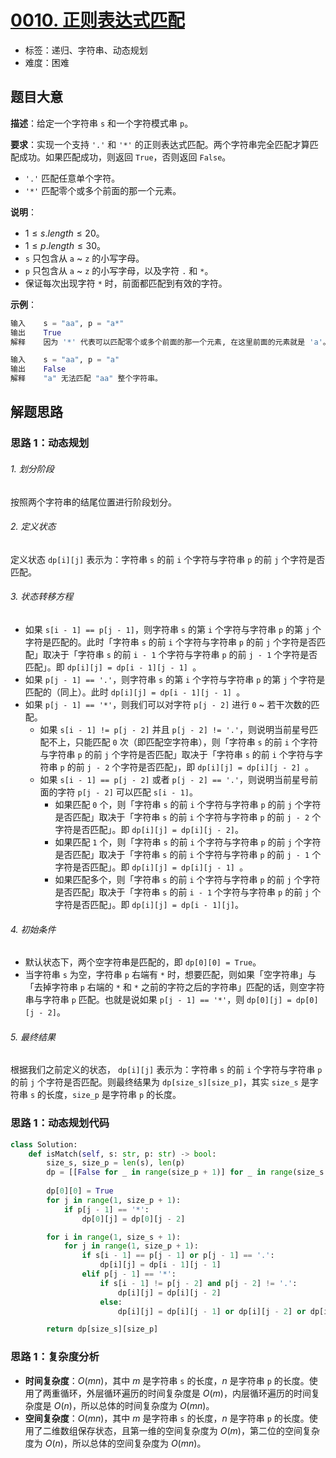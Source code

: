 # [0010. 正则表达式匹配](https://leetcode.cn/problems/regular-expression-matching/)

- 标签：递归、字符串、动态规划
- 难度：困难

## 题目大意

**描述**：给定一个字符串 `s` 和一个字符模式串 `p`。

**要求**：实现一个支持 `'.'` 和 `'*'` 的正则表达式匹配。两个字符串完全匹配才算匹配成功。如果匹配成功，则返回 `True`，否则返回 `False`。

- `'.'` 匹配任意单个字符。
- `'*'` 匹配零个或多个前面的那一个元素。

**说明**：

- $1 \le s.length \le 20$。
- $1 \le p.length \le 30$。
- `s` 只包含从 `a` ~ `z` 的小写字母。
- `p` 只包含从 `a` ~ `z` 的小写字母，以及字符 `.` 和 `*`。
- 保证每次出现字符 `*` 时，前面都匹配到有效的字符。

**示例**：

```Python
输入    s = "aa", p = "a*"
输出    True
解释    因为 '*' 代表可以匹配零个或多个前面的那一个元素, 在这里前面的元素就是 'a'。因此，字符串 "aa" 可被视为 'a' 重复了一次。

输入    s = "aa", p = "a"
输出    False
解释    "a" 无法匹配 "aa" 整个字符串。
```

## 解题思路

### 思路 1：动态规划

###### 1. 划分阶段

按照两个字符串的结尾位置进行阶段划分。

###### 2. 定义状态

定义状态 `dp[i][j]` 表示为：字符串 `s` 的前 `i` 个字符与字符串 `p` 的前 `j` 个字符是否匹配。

###### 3. 状态转移方程

- 如果 `s[i - 1] == p[j - 1]`，则字符串 `s` 的第 `i` 个字符与字符串 `p` 的第 `j` 个字符是匹配的。此时「字符串 `s` 的前 `i` 个字符与字符串 `p` 的前 `j` 个字符是否匹配」取决于「字符串 `s` 的前 `i - 1` 个字符与字符串 `p` 的前 `j - 1` 个字符是否匹配」。即 `dp[i][j] = dp[i - 1][j - 1] `。
- 如果 `p[j - 1] == '.'`，则字符串 `s` 的第 `i` 个字符与字符串 `p` 的第 `j` 个字符是匹配的（同上）。此时 `dp[i][j] = dp[i - 1][j - 1] `。
- 如果 `p[j - 1] == '*'`，则我们可以对字符 `p[j - 2]` 进行 `0` ~ 若干次数的匹配。
  - 如果 `s[i - 1] != p[j - 2]` 并且 `p[j - 2] != '.'`，则说明当前星号匹配不上，只能匹配 `0` 次（即匹配空字符串），则「字符串 `s` 的前 `i` 个字符与字符串 `p` 的前 `j` 个字符是否匹配」取决于「字符串 `s` 的前 `i` 个字符与字符串 `p` 的前 `j - 2` 个字符是否匹配」，即 `dp[i][j] = dp[i][j - 2] `。
  - 如果 `s[i - 1] == p[j - 2]` 或者 `p[j - 2] == '.'`，则说明当前星号前面的字符 `p[j - 2]` 可以匹配 `s[i - 1]`。
  	- 如果匹配 `0` 个，则「字符串 `s` 的前 `i` 个字符与字符串 `p` 的前 `j` 个字符是否匹配」取决于「字符串 `s` 的前 `i` 个字符与字符串 `p` 的前 `j - 2` 个字符是否匹配」。即 `dp[i][j] = dp[i][j - 2]`。
  	- 如果匹配 `1` 个，则「字符串 `s` 的前 `i` 个字符与字符串 `p` 的前 `j` 个字符是否匹配」取决于「字符串 `s` 的前 `i` 个字符与字符串 `p` 的前 `j - 1` 个字符是否匹配」。即 `dp[i][j] = dp[i][j - 1] `。
  	- 如果匹配多个，则「字符串 `s` 的前 `i` 个字符与字符串 `p` 的前 `j` 个字符是否匹配」取决于「字符串 `s` 的前 `i - 1` 个字符与字符串 `p` 的前 `j` 个字符是否匹配」。即 `dp[i][j] = dp[i - 1][j]`。

###### 4. 初始条件

- 默认状态下，两个空字符串是匹配的，即 `dp[0][0] = True`。
- 当字符串 `s` 为空，字符串 `p` 右端有 `*` 时，想要匹配，则如果「空字符串」与「去掉字符串 `p` 右端的 `*` 和 `*` 之前的字符之后的字符串」匹配的话，则空字符串与字符串 `p` 匹配。也就是说如果 `p[j - 1] == '*'`，则 `dp[0][j] = dp[0][j - 2]`。

###### 5. 最终结果

根据我们之前定义的状态， `dp[i][j]` 表示为：字符串 `s` 的前 `i` 个字符与字符串 `p` 的前 `j` 个字符是否匹配。则最终结果为 `dp[size_s][size_p]`，其实 `size_s` 是字符串 `s` 的长度，`size_p` 是字符串 `p` 的长度。

### 思路 1：动态规划代码

```Python
class Solution:
    def isMatch(self, s: str, p: str) -> bool:
        size_s, size_p = len(s), len(p)
        dp = [[False for _ in range(size_p + 1)] for _ in range(size_s + 1)]
        
        dp[0][0] = True
        for j in range(1, size_p + 1):
            if p[j - 1] == '*':
                dp[0][j] = dp[0][j - 2]

        for i in range(1, size_s + 1):
            for j in range(1, size_p + 1):
                if s[i - 1] == p[j - 1] or p[j - 1] == '.':
                    dp[i][j] = dp[i - 1][j - 1]
                elif p[j - 1] == '*':
                    if s[i - 1] != p[j - 2] and p[j - 2] != '.':
                        dp[i][j] = dp[i][j - 2]
                    else:
                        dp[i][j] = dp[i][j - 1] or dp[i][j - 2] or dp[i - 1][j]

        return dp[size_s][size_p]
```

### 思路 1：复杂度分析

- **时间复杂度**：$O(m n)$，其中 $m$ 是字符串 `s` 的长度，$n$ 是字符串 `p` 的长度。使用了两重循环，外层循环遍历的时间复杂度是 $O(m)$，内层循环遍历的时间复杂度是 $O(n)$，所以总体的时间复杂度为 $O(m n)$。
- **空间复杂度**：$O(m n)$，其中 $m$ 是字符串 `s` 的长度，$n$ 是字符串 `p` 的长度。使用了二维数组保存状态，且第一维的空间复杂度为 $O(m)$，第二位的空间复杂度为 $O(n)$，所以总体的空间复杂度为 $O(m n)$。
